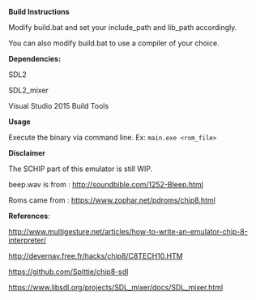**Build Instructions**

Modify build.bat and set your include_path and lib_path accordingly.

You can also modify build.bat to use a compiler of your choice.

**Dependencies:**

SDL2

SDL2_mixer

Visual Studio 2015 Build Tools

**Usage**

Execute the binary via command line. Ex: `main.exe <rom_file>`

**Disclaimer**

The SCHIP part of this emulator is still WIP. 

beep.wav is from : http://soundbible.com/1252-Bleep.html

Roms came from : https://www.zophar.net/pdroms/chip8.html

**References**:

http://www.multigesture.net/articles/how-to-write-an-emulator-chip-8-interpreter/

http://devernay.free.fr/hacks/chip8/C8TECH10.HTM

https://github.com/Spittie/chip8-sdl

https://www.libsdl.org/projects/SDL_mixer/docs/SDL_mixer.html
